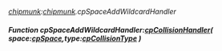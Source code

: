 _[chipmunk](../../modules/chipmunk/chipmunk-module.md):[chipmunk](../../modules/chipmunk/chipmunk-module.md).cpSpaceAddWildcardHandler_
##### Function cpSpaceAddWildcardHandler:[cpCollisionHandler](../../modules/chipmunk/chipmunk-cpcollisionhandler.md)( space:[cpSpace](../../modules/chipmunk/chipmunk-cpspace.md),type:[cpCollisionType](../../modules/chipmunk/chipmunk-cpcollisiontype.md) )
